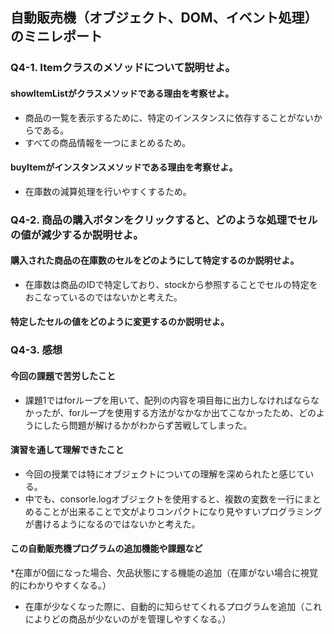 ## 自動販売機（オブジェクト、DOM、イベント処理）のミニレポート
### Q4-1. Itemクラスのメソッドについて説明せよ。
#### showItemListがクラスメソッドである理由を考察せよ。
* 商品の一覧を表示するために、特定のインスタンスに依存することがないからである。
* すべての商品情報を一つにまとめるため。
#### buyItemがインスタンスメソッドである理由を考察せよ。
* 在庫数の減算処理を行いやすくするため。
### Q4-2. 商品の購入ボタンをクリックすると、どのような処理でセルの値が減少するか説明せよ。
#### 購入された商品の在庫数のセルをどのようにして特定するのか説明せよ。
* 在庫数は商品のIDで特定しており、stockから参照することでセルの特定をおこなっているのではないかと考えた。
#### 特定したセルの値をどのように変更するのか説明せよ。
### Q4-3. 感想
#### 今回の課題で苦労したこと
* 課題1ではforループを用いて、配列の内容を項目毎に出力しなければならなかったが、forループを使用する方法がなかなか出てこなかったため、どのようにしたら問題が解けるかがわからず苦戦してしまった。
#### 演習を通して理解できたこと
* 今回の授業では特にオブジェクトについての理解を深められたと感じている。
* 中でも、consorle.logオブジェクトを使用すると、複数の変数を一行にまとめることが出来ることで文がよりコンパクトになり見やすいプログラミングが書けるようになるのではないかと考えた。
#### この自動販売機プログラムの追加機能や課題など
*在庫が0個になった場合、欠品状態にする機能の追加（在庫がない場合に視覚的にわかりやすくなる。）
* 在庫が少なくなった際に、自動的に知らせてくれるプログラムを追加（これによりどの商品が少ないのがを管理しやすくなる。）
